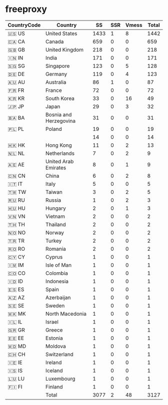 # freeproxy

|CountryCode|Country|SS|SSR|Vmess|Total|
|  ----  | ----  |  ----  | ----  |  ----  | ----  |
|🇺🇸 US|United States|1433|1|8|1442|
|🇨🇦 CA|Canada|659|0|0|659|
|🇬🇧 GB|United Kingdom|218|0|0|218|
|🇮🇳 IN|India|171|0|0|171|
|🇸🇬 SG|Singapore|123|0|5|128|
|🇩🇪 DE|Germany|119|0|4|123|
|🇦🇺 AU|Australia|86|1|0|87|
|🇫🇷 FR|France|72|0|0|72|
|🇰🇷 KR|South Korea|33|0|16|49|
|🇯🇵 JP|Japan|29|0|3|32|
|🇧🇦 BA|Bosnia and Herzegovina|31|0|0|31|
|🇵🇱 PL|Poland|19|0|0|19|
| ||14|0|0|14|
|🇭🇰 HK|Hong Kong|11|0|2|13|
|🇳🇱 NL|Netherlands|7|0|2|9|
|🇦🇪 AE|United Arab Emirates|8|0|1|9|
|🇨🇳 CN|China|6|0|2|8|
|🇮🇹 IT|Italy|5|0|0|5|
|🇹🇼 TW|Taiwan|3|0|2|5|
|🇷🇺 RU|Russia|1|0|2|3|
|🇭🇺 HU|Hungary|2|0|1|3|
|🇻🇳 VN|Vietnam|2|0|0|2|
|🇹🇭 TH|Thailand|2|0|0|2|
|🇳🇴 NO|Norway|2|0|0|2|
|🇹🇷 TR|Turkey|2|0|0|2|
|🇷🇴 RO|Romania|2|0|0|2|
|🇨🇾 CY|Cyprus|1|0|0|1|
|🇮🇲 IM|Isle of Man|1|0|0|1|
|🇨🇴 CO|Colombia|1|0|0|1|
|🇮🇩 ID|Indonesia|1|0|0|1|
|🇪🇸 ES|Spain|1|0|0|1|
|🇦🇿 AZ|Azerbaijan|1|0|0|1|
|🇸🇪 SE|Sweden|1|0|0|1|
|🇲🇰 MK|North Macedonia|1|0|0|1|
|🇮🇱 IL|Israel|1|0|0|1|
|🇬🇷 GR|Greece|1|0|0|1|
|🇪🇪 EE|Estonia|1|0|0|1|
|🇲🇩 MD|Moldova|1|0|0|1|
|🇨🇭 CH|Switzerland|1|0|0|1|
|🇮🇪 IE|Ireland|1|0|0|1|
|🇮🇸 IS|Iceland|1|0|0|1|
|🇱🇺 LU|Luxembourg|1|0|0|1|
|🇫🇮 FI|Finland|1|0|0|1|
||Total|3077|2|48|3127|
